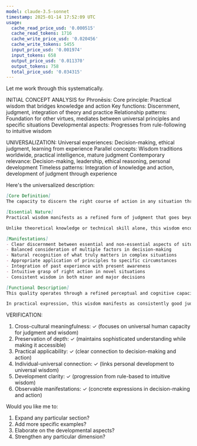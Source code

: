 ```yaml
---
model: claude-3.5-sonnet
timestamp: 2025-01-14 17:52:09 UTC
usage:
  cache_read_price_usd: '0.000515'
  cache_read_tokens: 1716
  cache_write_price_usd: '0.020456'
  cache_write_tokens: 5455
  input_price_usd: '0.001974'
  input_tokens: 658
  output_price_usd: '0.011370'
  output_tokens: 758
  total_price_usd: '0.034315'
---
```


Let me work through this systematically.

INITIAL CONCEPT ANALYSIS for Phronēsis:
Core principle: Practical wisdom that bridges knowledge and action
Key functions: Discernment, judgment, integration of theory and practice
Relationship patterns: Foundation for other virtues, mediates between universal principles and specific situations
Developmental aspects: Progresses from rule-following to intuitive wisdom

UNIVERSALIZATION:
Universal experiences: Decision-making, ethical judgment, learning from experience
Parallel concepts: Wisdom traditions worldwide, practical intelligence, mature judgment
Contemporary relevance: Decision-making, leadership, ethical reasoning, personal development
Timeless patterns: Integration of knowledge and action, development of judgment through experience

Here's the universalized description:

```markdown
[Core Definition]
The capacity to discern the right course of action in any situation through a combination of understanding, experience, and judgment. It represents the bridge between knowledge and action, enabling wise decisions that account for both universal principles and specific circumstances.

[Essential Nature]
Practical wisdom manifests as a refined form of judgment that goes beyond both abstract knowledge and mere practical skill. It represents the mind's ability to grasp the essential nature of situations, discern what truly matters, and determine appropriate action. This quality develops through the integration of experience with understanding, creating an increasingly refined capacity for discernment that operates at both intuitive and deliberate levels.

Unlike theoretical knowledge or technical skill alone, this wisdom encompasses understanding of both universal principles and particular circumstances, enabling responses that are both principled and pragmatic. It represents the mature development of human judgment capacity.

[Manifestations]
- Clear discernment between essential and non-essential aspects of situations
- Balanced consideration of multiple factors in decision-making
- Natural recognition of what truly matters in complex situations
- Appropriate application of principles to specific circumstances
- Integration of past experience with present awareness
- Intuitive grasp of right action in novel situations
- Consistent wisdom in both minor and major decisions

[Functional Description]
This quality operates through a refined perceptual and cognitive capacity that processes situations holistically, drawing on both accumulated experience and understanding of principles. It develops through conscious practice of judgment combined with reflection on outcomes, gradually building an integrated framework of understanding that becomes increasingly intuitive. The development proceeds from rule-based thinking through reasoned judgment to intuitive wisdom.

In practical expression, this wisdom manifests as consistently good judgment across varying circumstances. It enables one to navigate complex situations with clarity, make decisions that stand the test of time, and guide others through difficulties. This capacity becomes particularly evident in novel or challenging situations where rules alone are insufficient, requiring nuanced understanding and balanced judgment to determine appropriate action.
```

VERIFICATION:
1. Cross-cultural meaningfulness: ✓ (focuses on universal human capacity for judgment and wisdom)
2. Preservation of depth: ✓ (maintains sophisticated understanding while making it accessible)
3. Practical applicability: ✓ (clear connection to decision-making and action)
4. Individual-universal connection: ✓ (links personal development to universal wisdom)
5. Development clarity: ✓ (progression from rule-based to intuitive wisdom)
6. Observable manifestations: ✓ (concrete expressions in decision-making and action)

Would you like me to:
1. Expand any particular section?
2. Add more specific examples?
3. Elaborate on the developmental aspects?
4. Strengthen any particular dimension?